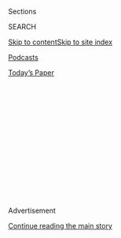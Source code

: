 <div id="app">

<div>

<div>

<div>

<div class="NYTAppHideMasthead css-1q2w90k e1suatyy0">

<div class="section css-ui9rw0 e1suatyy2">

<div class="css-eph4ug er09x8g0">

<div class="css-6n7j50">

</div>

<span class="css-1dv1kvn">Sections</span>

<div class="css-10488qs">

<span class="css-1dv1kvn">SEARCH</span>

</div>

[Skip to content](#site-content)[Skip to site
index](#site-index)

</div>

<div id="masthead-section-label" class="css-1wr3we4 eaxe0e00">

[Podcasts](https://www.nytimes3xbfgragh.onion/spotlight/podcasts)

</div>

<div class="css-10698na e1huz5gh0">

</div>

</div>

<div id="masthead-bar-one" class="section hasLinks css-15hmgas e1csuq9d3">

<div class="css-uqyvli e1csuq9d0">

</div>

<div class="css-1uqjmks e1csuq9d1">

</div>

<div class="css-9e9ivx">

[](https://myaccount.nytimes3xbfgragh.onion/auth/login?response_type=cookie&client_id=vi)

</div>

<div class="css-1bvtpon e1csuq9d2">

[Today’s
Paper](https://www.nytimes3xbfgragh.onion/section/todayspaper)

</div>

</div>

</div>

</div>

<div data-aria-hidden="false">

<div id="site-content" data-role="main">

<div>

<div class="css-1aor85t" style="opacity:0.000000001;z-index:-1;visibility:hidden">

<div class="css-1hqnpie">

<div class="css-epjblv">

<span class="css-17xtcya">[Podcasts](/spotlight/podcasts)</span><span class="css-x15j1o">|</span><span class="css-fwqvlz">‘You
Don’t Take Dictation. You Find the
Truth.’</span>

</div>

<div class="css-k008qs">

<div class="css-1iwv8en">

<span class="css-18z7m18"></span>

<div>

</div>

</div>

<span class="css-1n6z4y">https://nyti.ms/2zhECl3</span>

<div class="css-1705lsu">

<div class="css-4xjgmj">

<div class="css-4skfbu" data-role="toolbar" data-aria-label="Social Media Share buttons, Save button, and Comments Panel with current comment count" data-testid="share-tools">

  - 
  - 
  - 
  - 
    
    <div class="css-6n7j50">
    
    </div>

  - 
  - 

</div>

</div>

</div>

</div>

</div>

</div>

<div id="NYT_TOP_BANNER_REGION" class="css-13pd83m">

</div>

<div id="top-wrapper" class="css-1sy8kpn">

<div id="top-slug" class="css-l9onyx">

Advertisement

</div>

[Continue reading the main
story](#after-top)

<div class="ad top-wrapper" style="text-align:center;height:100%;display:block;min-height:250px">

<div id="top" class="place-ad" data-position="top" data-size-key="top">

</div>

</div>

<div id="after-top">

</div>

</div>

<div>

<div class="css-1g7y0i5 e1drnplw0">

<div class="css-1ceswkc e1drnplw1">

</div>

<div class="css-f2fzwx e1drnplw2">

<div data-aria-labelledby="modal-title" data-role="region">

<div id="modal-title" class="css-mln36k">

transcript

</div>

<div class="css-pbq7ev">

</div>

<span>Back to Sugar
Calling</span>

<div class="css-f6lhej">

<div class="css-1ialerq">

<div class="css-1701swk">

bars

</div>

<div>

<div class="css-1t7yl1y">

0:00/39:19

</div>

<div class="css-og85jy">

\-39:19

</div>

</div>

</div>

</div>

<div class="css-15fbio0">

<div class="css-1p4nyns">

transcript

## ‘You Don’t Take Dictation. You Find the Truth.’

### Hosted by Cheryl Strayed, produced by Kelly Prime and edited by Sara Sarasohn. Editorial oversight by Wendy Dorr.

#### Cheryl Strayed talks with the writer Amy Tan about family and the long arc of resilience.

Wednesday, April 22nd, 2020

</div>

  - cheryl strayed  
    Today, I’m going to call Amy Tan. I fell in love with her a long
    time ago, when her first book “The Joy Luck Club” came out. I read
    it right away, in 1989, and I was utterly astonished and astounded
    by the lives she wrote about in those pages. And especially the
    dynamics between the mother and the daughter in that book really
    moved me deeply. Amy Tan is also the author of “The Valley of
    Amazement,” “The Kitchen God’s Wife,” and other books. Most
    recently, she wrote a memoir called “Where the Past Begins.” It’s
    about her life as a writer and also about her family history and how
    it has been brought to bear on her life. I’m going to give her a
    call.

  - \[music\]

  - \[line ringing\]

  - amy tan  
    Hello?

  - cheryl strayed  
    Amy?

  - amy tan  
    Yes?

  - cheryl strayed  
    Hi, this is Cheryl.

  - amy tan  
    Hi. Hi, Cheryl.

  - cheryl strayed  
    Oh, it’s so nice to hear your voice.

  - amy tan  
    Good to hear you too.

  - cheryl strayed  
    So where are you right now? Where am I calling you?

  - amy tan  
    You are calling me in my home in Sausalito.

  - cheryl strayed  
    So you’re socially isolating with your husband, is that right, your
    husband Lou?

  - amy tan  
    My husband, yes. My husband and two dogs, we are in this house. I
    feel very, very lucky actually to be here in this particular house,
    which I actually built, with the idea that one day we’d be old and
    not be able to go out, and what would I need to feel like it was OK
    to be sequestered in a way from the world.

  - cheryl strayed  
    And what did that turn out to be? What is your house like? And what
    can you see from your windows?

  - amy tan  
    It’s like a treehouse, and it’s surrounded by oak trees, and windows
    all on three sides of this great room that I’m sitting in.
    Everything is ADA compliant, so if I would be in a wheelchair, I
    could go anywhere. The bathrooms are all sliding doors. The entries
    outside. So it’s all set up for getting old, and I hope I get old.
    But what I see, I see oak trees. But the main thing I see is Angel
    Island. Which is, I see the bay. I see San Francisco Bay, Raccoon
    Strait, Sausalito Harbor, but in the middle of all that is Angel
    Island. Do you know what Angel Island is? Do you know its history?

  - cheryl strayed  
    I want to say that there — was it a place where immigrants came. Is
    that right?

  - amy tan  
    Yes, in particular Chinese people. It was a quarantine station. I
    just think it’s so ironic in a terrible way that this is the symbol
    that I’m looking at daily is the quarantine where people did not
    know when they would get out of this place and what the future would
    be and if they would be sent back. So great uncertainty and
    unhappiness there.

  - cheryl strayed  
    And when was that in existence? What years?

  - amy tan  
    That was, I think it was like 1910 until 1940 or so. The dates are
    approximate. But I used to live in the house that’s next to the
    current one that we have, and that was built in 1908. And I would
    look at the house and think, the woman who lived in this house in
    1908 would look at that island, and that’s where all these Chinese
    people were imprisoned really, and that I was the person now looking
    at this island, and I was the Chinese woman looking at it. So I had
    a great deal of connection between me and what I was seeing, a great
    deal of gratitude that I was on the other side of that.

  - cheryl strayed  
    Your parents both immigrated from China in the ‘40s, is that
    correct?

  - amy tan  
    Yes, ‘47 for my father and ‘49 for my mother.

  - cheryl strayed  
    And where did they come when — how did they arrive to the United
    States?

  - amy tan  
    My father came by boat, and my mother flew on Philippine Airlines.
    She had to take a boat from Shanghai to Hong Kong, and then
    eventually she flew. She couldn’t wait for the boat. She wanted to
    be reunited with my father. And they were in San Francisco, and by
    then there was no quarantine station. But they came on student
    visas, which then lapsed, and then they became illegal. So they
    faced deportation for about 10 years.

  - cheryl strayed  
    And then finally were able to become U.S. citizens?

  - amy tan  
    Yes. Yes.

  - cheryl strayed  
    And how were they able to become citizens?

  - amy tan  
    Eventually, they got, I think, a kind of residency. And I just
    remember that when I was about — it was around 1962 or so, and I
    remember being at home and my parents were crying, and they had just
    come back from being sworn in as American citizens. And I couldn’t
    appreciate that. It was like, oh, big deal, they went and took a
    test, and now they’re citizens. So what, you know? I had no idea
    that for all those years, they had been facing this terrible
    uncertainty. Because we were kids, we were born here, we’re
    Americans. We didn’t know any different. We didn’t know anything
    about China.

  - cheryl strayed  
    Right. Obviously, your work has been so deeply about your past and
    your family’s history. And I guess I’m curious. I know you became a
    writer, with “The Joy Luck Club” being published when you were in
    your 30s, you were kind of surprised essentially to become a
    novelist?

  - amy tan  
    Yeah. Yeah. Well, I was a short story writer. Somebody else called
    it a novel. It was a series of short stories really.

  - cheryl strayed  
    You’re right. I always forget that. It’s that the stories in “The
    Joy Luck Club” sit together so beautifully, it reads to me like a
    novel. What I was so moved by is really at the heart of that book is
    that mother-daughter bond. And I’m curious, how did you come to
    write about that mother and daughter, and what did your real mother
    make of it when she read the book when the book came out?

  - amy tan  
    I was writing this at a time when I was not really that close to my
    mother. It was more of a detente or more of an avoidance of
    situations that might inflame both of us. And when I started to
    write, these stories just naturally came out when I began writing
    about a girl, then suddenly her mother injected herself into the
    story. And I began to see how much of who I was had been formed by
    my — whatever I had absorbed from my mother, but also how I had
    reacted, rebelled against her. So I started writing this, and
    ironically, the voices that were the easiest to me were the mothers.
    And I realized how much I really had paid attention, and I was
    trying to figure out what these mothers — my mother’s intention had
    been, especially in telling these stories about the past that I
    always thought were so boring. Or you know I’d say, you’ve told me
    that already, which was the wrong thing to say to her. If I said
    that to her, she’d just go into a fury and then threaten to kill
    herself. So I had to be very careful and just kind of tune out and
    just, yeah, yeah, mm-hm.

  - cheryl strayed  
    If you said, mom, you already told me that story, she would threaten
    to kill herself?

  - amy tan  
    Often, if there was anything that made her feel that she was
    unappreciated or that I’d rather she not be there at that particular
    moment, yes, it would lead to a suicide threat and occasionally
    suicide attempts. And so that was something I grew up with, which
    shaped me a great deal. Not that I’m suicidal, but in looking at
    what it was that made my mother feel suicidal, that she had a kind
    of helplessness, a loneliness, an inability to control what was
    happening in her life. She got that from her mother, who did kill
    herself, and her mother killed herself because she was forced to
    become a concubine after she was widowed. And she was widowed when
    her husband, my grandfather, died during the pandemic in 1919.

  - cheryl strayed  
    Right, the Spanish influenza pandemic.

  - amy tan  
    Yeah. Yeah.

  - cheryl strayed  
    And this was in Shanghai? They were in Shanghai when —

  - amy tan  
    Yes. Yes, in Shanghai. For the reason that I’m writing, which is to
    understand this transference, this inheritance of emotion over
    generations. Your reactions, the way you think about the world, your
    philosophy, your cosmology of how you view things, how the universe
    operates and how you operate within that world, that came from, I
    think in many ways, from the pandemic, which changed the direction
    of our family’s life. And so that suicide came out of that, and my
    mother, being the suicidal child who watched her mother die at age
    9, was the mother I ended up with, who guided me to who I am today
    and how I react to things.

  - cheryl strayed  
    I love thinking about the ways that our mothers, the ways they
    shaped us not just as humans, but as writers, and I’m really struck
    by what you said about your mom, about her helplessness. And I do
    think that when you’re angry and you threaten somebody with your
    suicide, that is a way of really expressing a profound helplessness.
    And yet, I think of your mom and everything you’ve said about her or
    written about her, she was such a resilient person. She was such a
    survivor, right?

  - amy tan  
    Yeah. Yeah, it was a great contradiction that she could go through
    anything, and yet there would be the smallest thing that would make
    her feel annihilated. But you’re right, she had such fortitude, such
    resilience, but it came across in ways that really made me want to
    not be like her. I mean, one of her things is she constantly
    worried, and she would try to find the reasons why something
    happened. And if she could find the reason, then she couldn’t do it.
    But at the same time, she could handle the reality of what was going
    on and just be strong and push through and tell people she wasn’t
    taking this. And she had very strong opinions, very strong ethics.
    She would become livid if anybody was condescending to her, and she
    couldn’t always fight back and say, don’t you dare treat me that
    way, because she was a Chinese woman who didn’t speak English very
    well. And people would treat her in this way, patronizing,
    condescending way, but that would make her livid. And that’s
    something she passed on to me. I get a just immediate reaction where
    I explode if somebody is treating me in a patronizing way.

  - cheryl strayed  
    Right. It’s so amazing to me the ways that we carry our mothers
    within us, positive and negative. My mom died when she was 45.

  - amy tan  
    So young.

  - cheryl strayed  
    Yes. You know, Amy, I feel connected to you. I’ve never met you, but
    part of you is embedded in part of me because — I’m going to cry —
    because “The Joy Luck Club” was one of the last books that my mom
    and I read together.

  - amy tan  
    Oh —

  - cheryl strayed  
    And —

  - amy tan  
    — God.

  - cheryl strayed  
    — we both loved it so much. And it was — I had a really different
    kind of relationship with my mom than the one you had with yours,
    but there was a language, there was something that you gave us that
    allowed us to talk even more fully about our relationship. And it
    was you, your book, “The Joy Luck Club” opened up that dialogue in
    the last year of my mom’s life. I remember —

  - amy tan  
    Wow.

  - cheryl strayed  
    — so your book came out two years before my mom died, and then the
    movie of it came out two years after she died. And I remember
    sitting in the theater watching it alone, and I remember just crying
    and thinking, I wish — my mother should be here with me.

  - amy tan  
    Oh. Oh, well, that makes me cry to hear that.

  - cheryl strayed  
    I’m sorry, I’m not supposed to —

  - amy tan  
    Thank you for telling me. No, no, it’s a good thing. It’s good when
    you’re moved to tears.

  - cheryl strayed  
    I’m not supposed to cry, but.

  - amy tan  
    No.

  - cheryl strayed  
    I know you have also experienced deep grief. Your brother Peter and
    your father John both died in 1968, when you were 15, and they died
    of the same thing.

  - amy tan  
    Yes.
    
    It was — it actually started in ‘67 and ended — it was exactly one
    year, February to February. My brother first became ill. My older
    brother, who I adored.

  - cheryl strayed  
    And how old was he at the time?

  - amy tan  
    He died just about a week before he turned 17, and he had a brain
    tumor, a kind of brain tumor that would today be curable. And two
    weeks before he died, my father was diagnosed with glioblastoma, and
    then he died six months later. So it was one solid year. There was
    no break whatsoever, February to February, of this specter of doom,
    but also a need to pretend that everything was OK and a miracle
    would happen. And the pretense is what I hated, the, what I consider
    to be the false hope at the time, and that is something I write a
    lot about. I want to understand this notion, and is there anything
    in the way of hopelessness or futile hope? And I’ve come away
    thinking, no, hope is a very, very important part of this that we
    have to really safeguard. We have to keep that because that is part
    of what gives us fortitude. And it could be the most impossible
    situation, but for you to see a future, you have to cling to that.
    And I feel that very strongly.

  - cheryl strayed  
    And yet, when you were a kid and your family was facing this
    horrific couple of years, you resented that sense that there should
    be hope?

  - amy tan  
    Oh, yeah. It made me angry because I felt that it was a betrayal,
    especially after my brother died, that the miracle didn’t happen and
    they were still going through this. My father was a Baptist
    minister. He was an engineer, but he was also a Baptist minister. So
    this religious component was part of it. If we were good enough, if
    we prayed hard enough, the miracle would happen. And it didn’t
    happen, so it was either that I didn’t get the reward or I was not
    good enough. And it made me cynical, which is a terrible thing to
    have happen when you’re a young person. I don’t know when cynicism
    comes into a child’s life, when they first recognize it in
    themselves, but I certainly felt it when I was 14 and 15.

  - cheryl strayed  
    Mm-hm. And when your family, really almost half of your family died.

  - amy tan  
    Yeah, and what I thought was the best half of the family because I
    loved my brother and my father. I was a daddy’s girl, and he was
    supposed to protect me from my mother, and he left. And then I was
    angry at my father because he abandoned me by dying.

  - cheryl strayed  
    Right. I’m curious, that experience that you had — we’re seeing the
    numbers every day climb of the people around the globe who have died
    of Covid-19. And I’m curious if knowing that so many people are
    grieving the loss of loved ones, if that’s made you at all remember
    or think about what you experienced as a young woman when suddenly
    you lost people in your life?

  - amy tan  
    Yeah. I think more than anything, it’s not simply the grief, it’s
    not knowing. Not knowing when this is going to end. During the time
    my father and brother were dying, my mother made us feel it was a
    curse and we would all die. So we were waiting for something worse,
    even worse to happen, and the worst that happened was my mother went
    crazy, to use a very non-psychiatric term. So I think it’s that
    uncertainty and the feeling of something impending that is worse
    than what is presently happening. And each day, we are overwhelmed
    by news, the numbers. It’s a crescendo of these numbers, and it just
    doesn’t stop. And it starts with this incredulity. People wake up in
    the morning and say, it was just a bad dream. And then you’re
    incredulous to find, no, it’s real. And each day, that momentary
    sense of disbelief, I think, overtakes a lot of us, and then we
    settle into it and say, oh my God, when is this going to stop? And
    all these people are giving us information, and who’s telling the
    truth or who knows the truth? Nobody could possibly know. This has
    never happened before with this particular disease. So I think that
    uncertainty combined with losses, and not for me — it’s not so much
    that I fear dying for myself, I fear it for my husband. We’ve been
    together for 50 years, and I don’t know what I would do if something
    happened to him.
    
    My fear for friends who have certain conditions that would make them
    very vulnerable, besides age. I have lost one friend who,
    ironically, tragically, was the person who wrote the textbook on
    pulmonary disease, and he died from Covid-19.

  - cheryl strayed  
    Oh, I’m so sorry.

  - amy tan  
    Yeah.

  - cheryl strayed  
    What was his name?

  - amy tan  
    John Murray. His wife is Diane Johnson, the novelist. I don’t know
    if you’ve heard of her.

  - cheryl strayed  
    Yeah.

  - amy tan  
    So we’ve been friends for about 30-some years, and so it was very,
    very sad.

  - cheryl strayed  
    So we’re afraid of our friends dying. You also mentioned you’re
    afraid of your husband Lou dying. I’m wondering what you’re doing to
    manage that feeling that you describe so well, which I do think is
    very much like grief, that you wake up, you forget for a moment
    what’s true, and then you remember the truth. And I remember this
    over and over in the first year or so after my mom died, that I
    would wake up — there was something kind of safe about the dream
    life, and I’d wake up and think, oh, she’s dead. And you’re right,
    this is exactly what I’ve thought during the pandemic. And it’s
    because the world — I always say, when you lose somebody who is
    essential to you, the world as you know it ends, and you have to
    figure out how to live in the new world without that person. And
    here we are in the pandemic, that the world as we knew it has ended.
    And so how are you navigating in the new world?

  - amy tan  
    I have anxiety like everybody else, and it comes as a sense of
    breathlessness. I don’t really know it in my head until I feel it in
    my body, and I say, why do I feel I can’t breathe? And I know I
    don’t have Covid-19, but I just think, what’s going on? And then I
    recognize the anxiety, and I know that what it would be is suddenly
    this affecting us and Lou getting sick and what would I do and
    losing him. So what I do that is different from my mother is not
    worry about — not focus on, how did this happen, where does this
    come from? Is to be super prepared. I am known among my friends as
    Debbie Downer. I’m the person who gets prepared for every single
    disaster. I have a shed full of stuff for earthquakes. I have things
    for —

  - cheryl strayed  
    Really?

  - amy tan  
    I have shelves with grab bags to go, with everything you need for a
    wildfire. So when this pandemic first started, I went and gathered a
    lot of the stuff I already had, which included masks. I have
    goggles. I have sterilizing things, UV water purifiers, all of that
    kind of stuff, gloves. I already had that stuff, and then I added to
    that. And then I know that something could happen, but I would have
    control, some degree of control.

  - cheryl strayed  
    Some degree of control.

  - amy tan  
    Yeah, some degree of control. I can’t control everything, but I
    won’t fall to pieces. I have a little box that has everything, and
    I know I go there, I have procedure, so I can be methodical.

  - cheryl strayed  
    It is such a fine line, isn’t it, between your friends kind of
    making fun of you because you have all this stuff, and yet it’s
    actually kind of reasonable. I too — I live in Portland, Oregon,
    where we’re all just waiting for this major earthquake that they
    keep saying is overdue. And for years now, I kept thinking, I have
    to buy those earthquake preparedness packs. And the first week that
    it got real in my household, I bought these 20-year bags for seven
    people. My family’s only four, but I figure we’ll help out a few
    neighbors too if we can. And I think when my kids saw this, they’re
    like, mom, you’re kind of weird. But the thing is, I wasn’t trying
    to alarm anyone. I’m trying to be prepared. But —

  - amy tan  
    How can — I don’t know why people would deny that. It’s this
    superstitious mentality of, if you do it, it’s going to happen.

  - cheryl strayed  
    Well, and that’s, I want to go back to — this is something that I
    really am curious about, because when your brother and father died
    in the late ‘60s, we just had such a different culture of the ways
    that we talk about death, a very different culture of grief. I mean,
    that it was this topic that was to be avoided. And I’m curious, here
    you are, my heart breaks for you, Amy, this teenage girl. You’ve
    lost your big brother, your father. I’m sure you were also maybe
    afraid that you too might get sick and die, all of those things. And
    I’m curious, so many people out there right now are having to face
    these big losses and having to grieve, and I know a lot of people
    around them are wondering, what do I say? How do I address this
    sorrow, this monumental sorrow? And I’m curious, what do you wish
    people did or said to you during your time of greatest need and loss
    and sorrow?

  - amy tan  
    Well, you have to keep in mind I was very young. I mean, I was a
    teenager, and I wanted to have a normal life. I wanted to be asked
    out on a date. I’d never been asked out on a date. I wanted to have
    that life and to escape. And I think about that with a lot of the
    kids today, and that I want to say, I understand if you want to
    escape, that you want to leave the house, or you just want to take
    your mind out of this. You don’t want to be with family. You don’t
    want to be supportive. You want somebody to say to you, that’s fine
    the way that you feel, that’s natural. That’s what I would have
    wanted. I’m sure there are a lot of people out there who do that for
    their kids. But I think parents, adults are so overwhelmed by what’s
    happening, they may be demanding more things from their kids, that
    they behave better, that they — and you know what happens is you
    behave worse. Instead of making things easier for your family, you
    make it harder because you resent it. You’re scared, and you can’t
    express that because you’re a teenager, and nothing scares you, so
    to speak. And I wanted to just have somebody say, I know why you’re
    angry. I needed some understanding. There was a complication on top
    of that is that a few days or a week or two before my father died, I
    was caught reading a dirty book, “Catcher in the Rye,” and —

  - cheryl strayed  
    Oh, my goodness.

  - amy tan  
    — a banned book. So the youth minister came to counsel me, and he
    sexually molested me. He threw me down on my bed and sexually
    molested me.

  - cheryl strayed  
    Oh, Amy.

  - amy tan  
    So that day, it was — before the miracle busted up, exploded in our
    faces, that was already gone. The whole idea that religion and
    people and praying together and community, that was gone too. I came
    out of that room a different person.

  - cheryl strayed  
    Oh, Amy.

  - amy tan  
    And ultimately — no, no — ultimately, I’m glad because what it
    taught me is that I have to ask my own questions. I have to say,
    what is it that I really feel? What’s hypocritical? What’s truly not
    kindness and being a good person?
    
    And so I ask those questions myself. It doesn’t get dictated to me
    in the way that it used to because the spokespeople for what is good
    and evil are not necessarily coming from the best sources. So I
    learned that. You don’t take dictation, you find the truth.

  - cheryl strayed  
    Well, and you have to be awake to it. I think we share that
    experience too. I’ve been sexually abused. And I think that, for me,
    the most meaningful act probably in my life has been that move that
    you just described. Where you take an awful thing that happened to
    you, the death of an essential person in your life who you love or a
    sexual violation, you take that really, really ugly thing and make
    it, in some ways, beautiful. You make it not disempower you, but be
    the place, the source of your power. Adrienne Rich talks about our
    wounds being the source of our greatest power. I really believe
    that.

  - amy tan  
    I want to just interject something here. I was talking to a friend,
    a psychiatrist, about people who go through terrible things and they
    have that with them the rest of their lives, and it makes them a
    little dysfunctional or greatly dysfunctional. And I wouldn’t want
    people to feel guilty that they weren’t able to find their strength
    when a terrible thing happened to them or a series of terrible
    things. So I just say that because there are a lot of people going
    through terrible stuff right now, and maybe they’re not going to be
    able to come out and say, I’m resilient. Maybe they’re just going to
    fall apart. And I just want to say, that’s good, lift your hand and
    ask for help.

  - cheryl strayed  
    And I think, too, one of the things about resilience that I’ve
    observed in my own life and so many people who I admire is that
    resilience doesn’t necessarily happen the next day, right? Sometimes
    you have to wander around in the darkness for a decade, for two
    decades. I mean, anyone who’s ever recovered from a long addiction
    or changed their lives in these radically essential ways knows this
    to be true. So it’s also never too late to —

  - amy tan  
    Exactly, yeah.

  - cheryl strayed  
    — find that strength.

  - amy tan  
    Mm-hm. It’s there, it’s rooted, and it can come out, and you know,
    it can surprise you. I wonder about so many people and how they’re
    going to deal with this, and that becomes part of the thing that
    makes me anxious, that what’s going to happen to this world? Because
    I’m going to come out OK. My life now is not a lot different from
    what it has been as a writer. But what about these people in these
    tiny places who are going to lose those tiny places? What’s going to
    happen to them? So I think part of it is to feel you can’t do
    anything, but I think it’s important to feel compassion, to
    empathize as much as you can, which is what I think we do as fiction
    writers. It’s our practice to do that. Imagination I think, is the
    closest thing we have to compassion.

  - cheryl strayed  
    Oh, yeah. You wrote something really beautiful that I wrote down in
    my notebook in your memoir, “Where the Past Begins.” You said that
    Jane Eyre taught you that loneliness had more to do with being
    misunderstood than being alone. And I think it’s a wonderful example
    of what you’re saying, that as memoirists, fiction writers, as
    writers, it’s not about delivering the message to everyone that
    would be the one wise thing, but making people feel seen and
    recognized. I’m curious, I asked you to read something to me, and
    can I ask you to share the poem?

  - amy tan  
    Now, the poem that I’ve chosen has to do with the fact that as
    writers, I think that, for many of us, what draws us to writing is
    to come up with a way to express the exact feeling at the exact
    moment, and that when somebody reads that, they say, that’s how it
    is for me. And that’s what this poem is about. This poem was written
    by my editor, who’s also my publisher and is also a renowned poet,
    Dan Halpern. He wrote this five years ago. He didn’t remember
    writing it, but he knew that he must’ve written it because it was
    published in Poetry about five years ago.

  - cheryl strayed  
    He doesn’t remember writing it?

  - amy tan  
    He doesn’t remember, and it is so prescient.

  - cheryl strayed  
    Oh, that’s funny. So, yeah, it’s prescient. It’s called
    “Pandemania,” right?

  - amy tan  
    “Pandemania.”

  - cheryl strayed  
    By Daniel Halpern.

  - amy tan  
    Daniel Halpern. Here it is.
    
    “There are fewer introductions in plague years, hands held back,
    jocularity no longer bellicose, even among men. Breathing’s
    generally wary, labored, as they say, when the end is at hand. But
    this is the everyday intake of the imperceptible life force willed
    now, slow. Well, just cautious in inhabited air. As for ongoing
    dialogue, no longer an exuberant plosive to make a point, but a new
    squirreling of airspace, a new sense of boundary.
    
    “Genghis Khan said the hand is the first thing one man gives to
    another. Not in this war. A gesture of limited distance now
    suffices, a nod, a minor smile or a hand slightly raised, not in
    search of its counterpart, just a warning within the acknowledgment
    to stand back. Each beautiful stranger a barbarian breathing on the
    other side of the gate.”

  - cheryl strayed  
    Amy, what a perfect poem for this moment.

  - amy tan  
    I know.

  - cheryl strayed  
    This is honestly my life. I walk around Northeast Portland and I
    greet people with a seeming sense of pleasantry from a distance, but
    I think, barbarian, stay on the other side of that gate.

  - amy tan  
    You’re infected. Are you infected? Or, why aren’t you wearing a
    mask? Or why are you too close to me?

  - cheryl strayed  
    Do you walk around your neighborhood? Are you having this same
    experience?

  - amy tan  
    I’ve done it twice. But we see people running by, no masks, too
    close, coming by too close to us, and I think it’s impolite. I think
    it’s hostile. So there’s a new separateness that has come up among
    strangers.

  - cheryl strayed  
    Right. And that actually scares me, that dynamic, because I sense in
    myself sometimes that building sense of not just fear, but almost
    this — Daniel in this poem, he even says, he mentions this term war.
    It’s you against me, and you stay in your breath space and I’ll stay
    in mine. And I can’t help but fear what’s already gone on so much
    over the last many years and probably through all of history, but
    especially in the last few years this anti-immigrant sentiment —

  - amy tan  
    Oh my God, yeah.

  - cheryl strayed  
    — the attacks against many Asian-Americans in the U.S.

  - amy tan  
    Yeah, especially now. Yeah.

  - cheryl strayed  
    And, right, even our president calling it the Chinese virus. And I’m
    afraid about that dynamic of this.

  - amy tan  
    And I just want to say this thing about Chinese virus. Some people
    say, well, we called it Ebola. Ebola River is where Ebola was.
    Ebolese, they’re not people. You’re not saying the “Ebolese.”
    Chinese is a race. Chinese is not a location. Chinese live
    throughout the world, including the United States, people who were
    born in this country. And he has made it a race card, and that’s
    what angers me so much in how they have renamed this virus. They
    have made it race, not location. So the thing about with people who
    go running by without a mask, it’s not ignorance because I have read
    online the hostile remarks. It’s like, you don’t tell us what to do,
    we don’t have to wear that.

  - cheryl strayed  
    Yeah. Yeah, I’ve seen it. I just try to assume — my nature is just
    to assume goodwill. I don’t, I never believe that the barbarians are
    at the gate, and maybe that’s just because I’m an idiot. But I
    always want to assume the good in people, so —

  - amy tan  
    Well, the barbarians are within. I mean —

  - cheryl strayed  
    We are the barbarians at the gate.

  - amy tan  
    — we are barbarians, all of us are barbarians.

  - cheryl strayed  
    Yeah, one runner without a mask to screw it all up. Yeah, no, I’m
    with you, sister.

  - amy tan  
    Just temporarily.

  - cheryl strayed  
    I’m with you.

  - amy tan  
    Yeah.

  - cheryl strayed  
    So, Amy, what an absolute pleasure it has been to talk to you.

  - amy tan  
    Oh, really nice talking to you too. It’s such a pleasure to talk
    about these things that we’re feeling, that we’re sharing, just to
    have the companionship of feeling. We’re not together, but we are.
    They’re thoughts or feelings that have been in me, but when somebody
    gives you a vehicle for letting it come out, it’s always a wonderful
    outlet, a purge.

  - cheryl strayed  
    Yeah. Thank you, my dear.

  - amy tan  
    OK.

  - cheryl strayed  
    Lovely talking to you.

  - amy tan  
    All right.

  - cheryl strayed  
    Bye, bye.

  - amy tan  
    Bye, bye.

  - \[music\]

  - cheryl strayed  
    I’m Cheryl Strayed. This is “Sugar Calling.” Next week, Judy
Blume.

</div>

</div>

</div>

</div>

<div style="position:absolute;width:0;height:0;visibility:hidden;display:none">

</div>

<div style="width:100%">

<div class="css-18qqsen e1eullfg0" style="background-image:url(https://static01.graylady3jvrrxbe.onion/images/2020/04/29/podcasts/sugar-calling-album-art/sugar-calling-album-art-videoFifteenBySeven2610-v2.png)">

<div class="css-1hmsypo e1eullfg2">

<div class="css-131hid3 e1eullfg3">

<div class="css-1uhi299 e1eullfg1">

</div>

<div class="css-1tloyb6">

<div class="css-1kltdsh ehra6vc0">

[<span class="css-1f76qa2">![Sugar Calling
logo](https://static01.graylady3jvrrxbe.onion/images/2020/04/29/podcasts/sugar-calling-album-art/sugar-calling-album-art-square320.jpg)<span>Sugar
Calling</span></span>](https://www.nytimes3xbfgragh.onion/column/sugar-calling)<span class="css-1lhttlg ehra6vc1"><span class="css-sj5ozi ehra6vc2">Subscribe:</span></span>

  - [Apple Podcasts](https://itunes.apple.com/us/podcast/id1505881384)
  - [Google
    Podcasts](https://podcasts.google.com/?feed=aHR0cHM6Ly9yc3MuYXJ0MTkuY29tL3N1Z2FyLWNhbGxpbmc&ved=0CAUQrrcFahcKEwjA8Kyn09voAhUAAAAAHQAAAAAQBQ)

</div>

</div>

<div class="css-1r0dpua e1eullfg4">

<div class="css-1gu519p edye5kn0">

<div>

# ‘You Don’t Take Dictation. You Find the Truth.’

## Cheryl Strayed talks with the writer Amy Tan about family and the long arc of resilience.

</div>

<span class="css-lsnb14 edye5kn4">Hosted by Cheryl Strayed, produced by
Kelly Prime and edited by Sara Sarasohn. Editorial oversight by Wendy
Dorr.</span>

<div class="css-1vd84sn">

<span class="css-16bt4xd">Transcript</span>

</div>

</div>

<div class="css-1g7y0i5 e1drnplw0">

<div class="css-1ceswkc e1drnplw1">

</div>

<div class="css-f2fzwx e1drnplw2">

<div data-aria-labelledby="modal-title" data-role="region">

<div id="modal-title" class="css-mln36k">

transcript

</div>

<div class="css-pbq7ev">

</div>

<span>Back to Sugar
Calling</span>

<div class="css-f6lhej">

<div class="css-1ialerq">

<div class="css-1701swk">

bars

</div>

<div>

<div class="css-1t7yl1y">

0:00/39:19

</div>

<div class="css-og85jy">

\-0:00

</div>

</div>

</div>

</div>

<div class="css-15fbio0">

<div class="css-1p4nyns">

transcript

## ‘You Don’t Take Dictation. You Find the Truth.’

### Hosted by Cheryl Strayed, produced by Kelly Prime and edited by Sara Sarasohn. Editorial oversight by Wendy Dorr.

#### Cheryl Strayed talks with the writer Amy Tan about family and the long arc of resilience.

Wednesday, April 22nd, 2020

</div>

  - cheryl strayed  
    Today, I’m going to call Amy Tan. I fell in love with her a long
    time ago, when her first book “The Joy Luck Club” came out. I read
    it right away, in 1989, and I was utterly astonished and astounded
    by the lives she wrote about in those pages. And especially the
    dynamics between the mother and the daughter in that book really
    moved me deeply. Amy Tan is also the author of “The Valley of
    Amazement,” “The Kitchen God’s Wife,” and other books. Most
    recently, she wrote a memoir called “Where the Past Begins.” It’s
    about her life as a writer and also about her family history and how
    it has been brought to bear on her life. I’m going to give her a
    call.

  - \[music\]

  - \[line ringing\]

  - amy tan  
    Hello?

  - cheryl strayed  
    Amy?

  - amy tan  
    Yes?

  - cheryl strayed  
    Hi, this is Cheryl.

  - amy tan  
    Hi. Hi, Cheryl.

  - cheryl strayed  
    Oh, it’s so nice to hear your voice.

  - amy tan  
    Good to hear you too.

  - cheryl strayed  
    So where are you right now? Where am I calling you?

  - amy tan  
    You are calling me in my home in Sausalito.

  - cheryl strayed  
    So you’re socially isolating with your husband, is that right, your
    husband Lou?

  - amy tan  
    My husband, yes. My husband and two dogs, we are in this house. I
    feel very, very lucky actually to be here in this particular house,
    which I actually built, with the idea that one day we’d be old and
    not be able to go out, and what would I need to feel like it was OK
    to be sequestered in a way from the world.

  - cheryl strayed  
    And what did that turn out to be? What is your house like? And what
    can you see from your windows?

  - amy tan  
    It’s like a treehouse, and it’s surrounded by oak trees, and windows
    all on three sides of this great room that I’m sitting in.
    Everything is ADA compliant, so if I would be in a wheelchair, I
    could go anywhere. The bathrooms are all sliding doors. The entries
    outside. So it’s all set up for getting old, and I hope I get old.
    But what I see, I see oak trees. But the main thing I see is Angel
    Island. Which is, I see the bay. I see San Francisco Bay, Raccoon
    Strait, Sausalito Harbor, but in the middle of all that is Angel
    Island. Do you know what Angel Island is? Do you know its history?

  - cheryl strayed  
    I want to say that there — was it a place where immigrants came. Is
    that right?

  - amy tan  
    Yes, in particular Chinese people. It was a quarantine station. I
    just think it’s so ironic in a terrible way that this is the symbol
    that I’m looking at daily is the quarantine where people did not
    know when they would get out of this place and what the future would
    be and if they would be sent back. So great uncertainty and
    unhappiness there.

  - cheryl strayed  
    And when was that in existence? What years?

  - amy tan  
    That was, I think it was like 1910 until 1940 or so. The dates are
    approximate. But I used to live in the house that’s next to the
    current one that we have, and that was built in 1908. And I would
    look at the house and think, the woman who lived in this house in
    1908 would look at that island, and that’s where all these Chinese
    people were imprisoned really, and that I was the person now looking
    at this island, and I was the Chinese woman looking at it. So I had
    a great deal of connection between me and what I was seeing, a great
    deal of gratitude that I was on the other side of that.

  - cheryl strayed  
    Your parents both immigrated from China in the ‘40s, is that
    correct?

  - amy tan  
    Yes, ‘47 for my father and ‘49 for my mother.

  - cheryl strayed  
    And where did they come when — how did they arrive to the United
    States?

  - amy tan  
    My father came by boat, and my mother flew on Philippine Airlines.
    She had to take a boat from Shanghai to Hong Kong, and then
    eventually she flew. She couldn’t wait for the boat. She wanted to
    be reunited with my father. And they were in San Francisco, and by
    then there was no quarantine station. But they came on student
    visas, which then lapsed, and then they became illegal. So they
    faced deportation for about 10 years.

  - cheryl strayed  
    And then finally were able to become U.S. citizens?

  - amy tan  
    Yes. Yes.

  - cheryl strayed  
    And how were they able to become citizens?

  - amy tan  
    Eventually, they got, I think, a kind of residency. And I just
    remember that when I was about — it was around 1962 or so, and I
    remember being at home and my parents were crying, and they had just
    come back from being sworn in as American citizens. And I couldn’t
    appreciate that. It was like, oh, big deal, they went and took a
    test, and now they’re citizens. So what, you know? I had no idea
    that for all those years, they had been facing this terrible
    uncertainty. Because we were kids, we were born here, we’re
    Americans. We didn’t know any different. We didn’t know anything
    about China.

  - cheryl strayed  
    Right. Obviously, your work has been so deeply about your past and
    your family’s history. And I guess I’m curious. I know you became a
    writer, with “The Joy Luck Club” being published when you were in
    your 30s, you were kind of surprised essentially to become a
    novelist?

  - amy tan  
    Yeah. Yeah. Well, I was a short story writer. Somebody else called
    it a novel. It was a series of short stories really.

  - cheryl strayed  
    You’re right. I always forget that. It’s that the stories in “The
    Joy Luck Club” sit together so beautifully, it reads to me like a
    novel. What I was so moved by is really at the heart of that book is
    that mother-daughter bond. And I’m curious, how did you come to
    write about that mother and daughter, and what did your real mother
    make of it when she read the book when the book came out?

  - amy tan  
    I was writing this at a time when I was not really that close to my
    mother. It was more of a detente or more of an avoidance of
    situations that might inflame both of us. And when I started to
    write, these stories just naturally came out when I began writing
    about a girl, then suddenly her mother injected herself into the
    story. And I began to see how much of who I was had been formed by
    my — whatever I had absorbed from my mother, but also how I had
    reacted, rebelled against her. So I started writing this, and
    ironically, the voices that were the easiest to me were the mothers.
    And I realized how much I really had paid attention, and I was
    trying to figure out what these mothers — my mother’s intention had
    been, especially in telling these stories about the past that I
    always thought were so boring. Or you know I’d say, you’ve told me
    that already, which was the wrong thing to say to her. If I said
    that to her, she’d just go into a fury and then threaten to kill
    herself. So I had to be very careful and just kind of tune out and
    just, yeah, yeah, mm-hm.

  - cheryl strayed  
    If you said, mom, you already told me that story, she would threaten
    to kill herself?

  - amy tan  
    Often, if there was anything that made her feel that she was
    unappreciated or that I’d rather she not be there at that particular
    moment, yes, it would lead to a suicide threat and occasionally
    suicide attempts. And so that was something I grew up with, which
    shaped me a great deal. Not that I’m suicidal, but in looking at
    what it was that made my mother feel suicidal, that she had a kind
    of helplessness, a loneliness, an inability to control what was
    happening in her life. She got that from her mother, who did kill
    herself, and her mother killed herself because she was forced to
    become a concubine after she was widowed. And she was widowed when
    her husband, my grandfather, died during the pandemic in 1919.

  - cheryl strayed  
    Right, the Spanish influenza pandemic.

  - amy tan  
    Yeah. Yeah.

  - cheryl strayed  
    And this was in Shanghai? They were in Shanghai when —

  - amy tan  
    Yes. Yes, in Shanghai. For the reason that I’m writing, which is to
    understand this transference, this inheritance of emotion over
    generations. Your reactions, the way you think about the world, your
    philosophy, your cosmology of how you view things, how the universe
    operates and how you operate within that world, that came from, I
    think in many ways, from the pandemic, which changed the direction
    of our family’s life. And so that suicide came out of that, and my
    mother, being the suicidal child who watched her mother die at age
    9, was the mother I ended up with, who guided me to who I am today
    and how I react to things.

  - cheryl strayed  
    I love thinking about the ways that our mothers, the ways they
    shaped us not just as humans, but as writers, and I’m really struck
    by what you said about your mom, about her helplessness. And I do
    think that when you’re angry and you threaten somebody with your
    suicide, that is a way of really expressing a profound helplessness.
    And yet, I think of your mom and everything you’ve said about her or
    written about her, she was such a resilient person. She was such a
    survivor, right?

  - amy tan  
    Yeah. Yeah, it was a great contradiction that she could go through
    anything, and yet there would be the smallest thing that would make
    her feel annihilated. But you’re right, she had such fortitude, such
    resilience, but it came across in ways that really made me want to
    not be like her. I mean, one of her things is she constantly
    worried, and she would try to find the reasons why something
    happened. And if she could find the reason, then she couldn’t do it.
    But at the same time, she could handle the reality of what was going
    on and just be strong and push through and tell people she wasn’t
    taking this. And she had very strong opinions, very strong ethics.
    She would become livid if anybody was condescending to her, and she
    couldn’t always fight back and say, don’t you dare treat me that
    way, because she was a Chinese woman who didn’t speak English very
    well. And people would treat her in this way, patronizing,
    condescending way, but that would make her livid. And that’s
    something she passed on to me. I get a just immediate reaction where
    I explode if somebody is treating me in a patronizing way.

  - cheryl strayed  
    Right. It’s so amazing to me the ways that we carry our mothers
    within us, positive and negative. My mom died when she was 45.

  - amy tan  
    So young.

  - cheryl strayed  
    Yes. You know, Amy, I feel connected to you. I’ve never met you, but
    part of you is embedded in part of me because — I’m going to cry —
    because “The Joy Luck Club” was one of the last books that my mom
    and I read together.

  - amy tan  
    Oh —

  - cheryl strayed  
    And —

  - amy tan  
    — God.

  - cheryl strayed  
    — we both loved it so much. And it was — I had a really different
    kind of relationship with my mom than the one you had with yours,
    but there was a language, there was something that you gave us that
    allowed us to talk even more fully about our relationship. And it
    was you, your book, “The Joy Luck Club” opened up that dialogue in
    the last year of my mom’s life. I remember —

  - amy tan  
    Wow.

  - cheryl strayed  
    — so your book came out two years before my mom died, and then the
    movie of it came out two years after she died. And I remember
    sitting in the theater watching it alone, and I remember just crying
    and thinking, I wish — my mother should be here with me.

  - amy tan  
    Oh. Oh, well, that makes me cry to hear that.

  - cheryl strayed  
    I’m sorry, I’m not supposed to —

  - amy tan  
    Thank you for telling me. No, no, it’s a good thing. It’s good when
    you’re moved to tears.

  - cheryl strayed  
    I’m not supposed to cry, but.

  - amy tan  
    No.

  - cheryl strayed  
    I know you have also experienced deep grief. Your brother Peter and
    your father John both died in 1968, when you were 15, and they died
    of the same thing.

  - amy tan  
    Yes.
    
    It was — it actually started in ‘67 and ended — it was exactly one
    year, February to February. My brother first became ill. My older
    brother, who I adored.

  - cheryl strayed  
    And how old was he at the time?

  - amy tan  
    He died just about a week before he turned 17, and he had a brain
    tumor, a kind of brain tumor that would today be curable. And two
    weeks before he died, my father was diagnosed with glioblastoma, and
    then he died six months later. So it was one solid year. There was
    no break whatsoever, February to February, of this specter of doom,
    but also a need to pretend that everything was OK and a miracle
    would happen. And the pretense is what I hated, the, what I consider
    to be the false hope at the time, and that is something I write a
    lot about. I want to understand this notion, and is there anything
    in the way of hopelessness or futile hope? And I’ve come away
    thinking, no, hope is a very, very important part of this that we
    have to really safeguard. We have to keep that because that is part
    of what gives us fortitude. And it could be the most impossible
    situation, but for you to see a future, you have to cling to that.
    And I feel that very strongly.

  - cheryl strayed  
    And yet, when you were a kid and your family was facing this
    horrific couple of years, you resented that sense that there should
    be hope?

  - amy tan  
    Oh, yeah. It made me angry because I felt that it was a betrayal,
    especially after my brother died, that the miracle didn’t happen and
    they were still going through this. My father was a Baptist
    minister. He was an engineer, but he was also a Baptist minister. So
    this religious component was part of it. If we were good enough, if
    we prayed hard enough, the miracle would happen. And it didn’t
    happen, so it was either that I didn’t get the reward or I was not
    good enough. And it made me cynical, which is a terrible thing to
    have happen when you’re a young person. I don’t know when cynicism
    comes into a child’s life, when they first recognize it in
    themselves, but I certainly felt it when I was 14 and 15.

  - cheryl strayed  
    Mm-hm. And when your family, really almost half of your family died.

  - amy tan  
    Yeah, and what I thought was the best half of the family because I
    loved my brother and my father. I was a daddy’s girl, and he was
    supposed to protect me from my mother, and he left. And then I was
    angry at my father because he abandoned me by dying.

  - cheryl strayed  
    Right. I’m curious, that experience that you had — we’re seeing the
    numbers every day climb of the people around the globe who have died
    of Covid-19. And I’m curious if knowing that so many people are
    grieving the loss of loved ones, if that’s made you at all remember
    or think about what you experienced as a young woman when suddenly
    you lost people in your life?

  - amy tan  
    Yeah. I think more than anything, it’s not simply the grief, it’s
    not knowing. Not knowing when this is going to end. During the time
    my father and brother were dying, my mother made us feel it was a
    curse and we would all die. So we were waiting for something worse,
    even worse to happen, and the worst that happened was my mother went
    crazy, to use a very non-psychiatric term. So I think it’s that
    uncertainty and the feeling of something impending that is worse
    than what is presently happening. And each day, we are overwhelmed
    by news, the numbers. It’s a crescendo of these numbers, and it just
    doesn’t stop. And it starts with this incredulity. People wake up in
    the morning and say, it was just a bad dream. And then you’re
    incredulous to find, no, it’s real. And each day, that momentary
    sense of disbelief, I think, overtakes a lot of us, and then we
    settle into it and say, oh my God, when is this going to stop? And
    all these people are giving us information, and who’s telling the
    truth or who knows the truth? Nobody could possibly know. This has
    never happened before with this particular disease. So I think that
    uncertainty combined with losses, and not for me — it’s not so much
    that I fear dying for myself, I fear it for my husband. We’ve been
    together for 50 years, and I don’t know what I would do if something
    happened to him.
    
    My fear for friends who have certain conditions that would make them
    very vulnerable, besides age. I have lost one friend who,
    ironically, tragically, was the person who wrote the textbook on
    pulmonary disease, and he died from Covid-19.

  - cheryl strayed  
    Oh, I’m so sorry.

  - amy tan  
    Yeah.

  - cheryl strayed  
    What was his name?

  - amy tan  
    John Murray. His wife is Diane Johnson, the novelist. I don’t know
    if you’ve heard of her.

  - cheryl strayed  
    Yeah.

  - amy tan  
    So we’ve been friends for about 30-some years, and so it was very,
    very sad.

  - cheryl strayed  
    So we’re afraid of our friends dying. You also mentioned you’re
    afraid of your husband Lou dying. I’m wondering what you’re doing to
    manage that feeling that you describe so well, which I do think is
    very much like grief, that you wake up, you forget for a moment
    what’s true, and then you remember the truth. And I remember this
    over and over in the first year or so after my mom died, that I
    would wake up — there was something kind of safe about the dream
    life, and I’d wake up and think, oh, she’s dead. And you’re right,
    this is exactly what I’ve thought during the pandemic. And it’s
    because the world — I always say, when you lose somebody who is
    essential to you, the world as you know it ends, and you have to
    figure out how to live in the new world without that person. And
    here we are in the pandemic, that the world as we knew it has ended.
    And so how are you navigating in the new world?

  - amy tan  
    I have anxiety like everybody else, and it comes as a sense of
    breathlessness. I don’t really know it in my head until I feel it in
    my body, and I say, why do I feel I can’t breathe? And I know I
    don’t have Covid-19, but I just think, what’s going on? And then I
    recognize the anxiety, and I know that what it would be is suddenly
    this affecting us and Lou getting sick and what would I do and
    losing him. So what I do that is different from my mother is not
    worry about — not focus on, how did this happen, where does this
    come from? Is to be super prepared. I am known among my friends as
    Debbie Downer. I’m the person who gets prepared for every single
    disaster. I have a shed full of stuff for earthquakes. I have things
    for —

  - cheryl strayed  
    Really?

  - amy tan  
    I have shelves with grab bags to go, with everything you need for a
    wildfire. So when this pandemic first started, I went and gathered a
    lot of the stuff I already had, which included masks. I have
    goggles. I have sterilizing things, UV water purifiers, all of that
    kind of stuff, gloves. I already had that stuff, and then I added to
    that. And then I know that something could happen, but I would have
    control, some degree of control.

  - cheryl strayed  
    Some degree of control.

  - amy tan  
    Yeah, some degree of control. I can’t control everything, but I
    won’t fall to pieces. I have a little box that has everything, and
    I know I go there, I have procedure, so I can be methodical.

  - cheryl strayed  
    It is such a fine line, isn’t it, between your friends kind of
    making fun of you because you have all this stuff, and yet it’s
    actually kind of reasonable. I too — I live in Portland, Oregon,
    where we’re all just waiting for this major earthquake that they
    keep saying is overdue. And for years now, I kept thinking, I have
    to buy those earthquake preparedness packs. And the first week that
    it got real in my household, I bought these 20-year bags for seven
    people. My family’s only four, but I figure we’ll help out a few
    neighbors too if we can. And I think when my kids saw this, they’re
    like, mom, you’re kind of weird. But the thing is, I wasn’t trying
    to alarm anyone. I’m trying to be prepared. But —

  - amy tan  
    How can — I don’t know why people would deny that. It’s this
    superstitious mentality of, if you do it, it’s going to happen.

  - cheryl strayed  
    Well, and that’s, I want to go back to — this is something that I
    really am curious about, because when your brother and father died
    in the late ‘60s, we just had such a different culture of the ways
    that we talk about death, a very different culture of grief. I mean,
    that it was this topic that was to be avoided. And I’m curious, here
    you are, my heart breaks for you, Amy, this teenage girl. You’ve
    lost your big brother, your father. I’m sure you were also maybe
    afraid that you too might get sick and die, all of those things. And
    I’m curious, so many people out there right now are having to face
    these big losses and having to grieve, and I know a lot of people
    around them are wondering, what do I say? How do I address this
    sorrow, this monumental sorrow? And I’m curious, what do you wish
    people did or said to you during your time of greatest need and loss
    and sorrow?

  - amy tan  
    Well, you have to keep in mind I was very young. I mean, I was a
    teenager, and I wanted to have a normal life. I wanted to be asked
    out on a date. I’d never been asked out on a date. I wanted to have
    that life and to escape. And I think about that with a lot of the
    kids today, and that I want to say, I understand if you want to
    escape, that you want to leave the house, or you just want to take
    your mind out of this. You don’t want to be with family. You don’t
    want to be supportive. You want somebody to say to you, that’s fine
    the way that you feel, that’s natural. That’s what I would have
    wanted. I’m sure there are a lot of people out there who do that for
    their kids. But I think parents, adults are so overwhelmed by what’s
    happening, they may be demanding more things from their kids, that
    they behave better, that they — and you know what happens is you
    behave worse. Instead of making things easier for your family, you
    make it harder because you resent it. You’re scared, and you can’t
    express that because you’re a teenager, and nothing scares you, so
    to speak. And I wanted to just have somebody say, I know why you’re
    angry. I needed some understanding. There was a complication on top
    of that is that a few days or a week or two before my father died, I
    was caught reading a dirty book, “Catcher in the Rye,” and —

  - cheryl strayed  
    Oh, my goodness.

  - amy tan  
    — a banned book. So the youth minister came to counsel me, and he
    sexually molested me. He threw me down on my bed and sexually
    molested me.

  - cheryl strayed  
    Oh, Amy.

  - amy tan  
    So that day, it was — before the miracle busted up, exploded in our
    faces, that was already gone. The whole idea that religion and
    people and praying together and community, that was gone too. I came
    out of that room a different person.

  - cheryl strayed  
    Oh, Amy.

  - amy tan  
    And ultimately — no, no — ultimately, I’m glad because what it
    taught me is that I have to ask my own questions. I have to say,
    what is it that I really feel? What’s hypocritical? What’s truly not
    kindness and being a good person?
    
    And so I ask those questions myself. It doesn’t get dictated to me
    in the way that it used to because the spokespeople for what is good
    and evil are not necessarily coming from the best sources. So I
    learned that. You don’t take dictation, you find the truth.

  - cheryl strayed  
    Well, and you have to be awake to it. I think we share that
    experience too. I’ve been sexually abused. And I think that, for me,
    the most meaningful act probably in my life has been that move that
    you just described. Where you take an awful thing that happened to
    you, the death of an essential person in your life who you love or a
    sexual violation, you take that really, really ugly thing and make
    it, in some ways, beautiful. You make it not disempower you, but be
    the place, the source of your power. Adrienne Rich talks about our
    wounds being the source of our greatest power. I really believe
    that.

  - amy tan  
    I want to just interject something here. I was talking to a friend,
    a psychiatrist, about people who go through terrible things and they
    have that with them the rest of their lives, and it makes them a
    little dysfunctional or greatly dysfunctional. And I wouldn’t want
    people to feel guilty that they weren’t able to find their strength
    when a terrible thing happened to them or a series of terrible
    things. So I just say that because there are a lot of people going
    through terrible stuff right now, and maybe they’re not going to be
    able to come out and say, I’m resilient. Maybe they’re just going to
    fall apart. And I just want to say, that’s good, lift your hand and
    ask for help.

  - cheryl strayed  
    And I think, too, one of the things about resilience that I’ve
    observed in my own life and so many people who I admire is that
    resilience doesn’t necessarily happen the next day, right? Sometimes
    you have to wander around in the darkness for a decade, for two
    decades. I mean, anyone who’s ever recovered from a long addiction
    or changed their lives in these radically essential ways knows this
    to be true. So it’s also never too late to —

  - amy tan  
    Exactly, yeah.

  - cheryl strayed  
    — find that strength.

  - amy tan  
    Mm-hm. It’s there, it’s rooted, and it can come out, and you know,
    it can surprise you. I wonder about so many people and how they’re
    going to deal with this, and that becomes part of the thing that
    makes me anxious, that what’s going to happen to this world? Because
    I’m going to come out OK. My life now is not a lot different from
    what it has been as a writer. But what about these people in these
    tiny places who are going to lose those tiny places? What’s going to
    happen to them? So I think part of it is to feel you can’t do
    anything, but I think it’s important to feel compassion, to
    empathize as much as you can, which is what I think we do as fiction
    writers. It’s our practice to do that. Imagination I think, is the
    closest thing we have to compassion.

  - cheryl strayed  
    Oh, yeah. You wrote something really beautiful that I wrote down in
    my notebook in your memoir, “Where the Past Begins.” You said that
    Jane Eyre taught you that loneliness had more to do with being
    misunderstood than being alone. And I think it’s a wonderful example
    of what you’re saying, that as memoirists, fiction writers, as
    writers, it’s not about delivering the message to everyone that
    would be the one wise thing, but making people feel seen and
    recognized. I’m curious, I asked you to read something to me, and
    can I ask you to share the poem?

  - amy tan  
    Now, the poem that I’ve chosen has to do with the fact that as
    writers, I think that, for many of us, what draws us to writing is
    to come up with a way to express the exact feeling at the exact
    moment, and that when somebody reads that, they say, that’s how it
    is for me. And that’s what this poem is about. This poem was written
    by my editor, who’s also my publisher and is also a renowned poet,
    Dan Halpern. He wrote this five years ago. He didn’t remember
    writing it, but he knew that he must’ve written it because it was
    published in Poetry about five years ago.

  - cheryl strayed  
    He doesn’t remember writing it?

  - amy tan  
    He doesn’t remember, and it is so prescient.

  - cheryl strayed  
    Oh, that’s funny. So, yeah, it’s prescient. It’s called
    “Pandemania,” right?

  - amy tan  
    “Pandemania.”

  - cheryl strayed  
    By Daniel Halpern.

  - amy tan  
    Daniel Halpern. Here it is.
    
    “There are fewer introductions in plague years, hands held back,
    jocularity no longer bellicose, even among men. Breathing’s
    generally wary, labored, as they say, when the end is at hand. But
    this is the everyday intake of the imperceptible life force willed
    now, slow. Well, just cautious in inhabited air. As for ongoing
    dialogue, no longer an exuberant plosive to make a point, but a new
    squirreling of airspace, a new sense of boundary.
    
    “Genghis Khan said the hand is the first thing one man gives to
    another. Not in this war. A gesture of limited distance now
    suffices, a nod, a minor smile or a hand slightly raised, not in
    search of its counterpart, just a warning within the acknowledgment
    to stand back. Each beautiful stranger a barbarian breathing on the
    other side of the gate.”

  - cheryl strayed  
    Amy, what a perfect poem for this moment.

  - amy tan  
    I know.

  - cheryl strayed  
    This is honestly my life. I walk around Northeast Portland and I
    greet people with a seeming sense of pleasantry from a distance, but
    I think, barbarian, stay on the other side of that gate.

  - amy tan  
    You’re infected. Are you infected? Or, why aren’t you wearing a
    mask? Or why are you too close to me?

  - cheryl strayed  
    Do you walk around your neighborhood? Are you having this same
    experience?

  - amy tan  
    I’ve done it twice. But we see people running by, no masks, too
    close, coming by too close to us, and I think it’s impolite. I think
    it’s hostile. So there’s a new separateness that has come up among
    strangers.

  - cheryl strayed  
    Right. And that actually scares me, that dynamic, because I sense in
    myself sometimes that building sense of not just fear, but almost
    this — Daniel in this poem, he even says, he mentions this term war.
    It’s you against me, and you stay in your breath space and I’ll stay
    in mine. And I can’t help but fear what’s already gone on so much
    over the last many years and probably through all of history, but
    especially in the last few years this anti-immigrant sentiment —

  - amy tan  
    Oh my God, yeah.

  - cheryl strayed  
    — the attacks against many Asian-Americans in the U.S.

  - amy tan  
    Yeah, especially now. Yeah.

  - cheryl strayed  
    And, right, even our president calling it the Chinese virus. And I’m
    afraid about that dynamic of this.

  - amy tan  
    And I just want to say this thing about Chinese virus. Some people
    say, well, we called it Ebola. Ebola River is where Ebola was.
    Ebolese, they’re not people. You’re not saying the “Ebolese.”
    Chinese is a race. Chinese is not a location. Chinese live
    throughout the world, including the United States, people who were
    born in this country. And he has made it a race card, and that’s
    what angers me so much in how they have renamed this virus. They
    have made it race, not location. So the thing about with people who
    go running by without a mask, it’s not ignorance because I have read
    online the hostile remarks. It’s like, you don’t tell us what to do,
    we don’t have to wear that.

  - cheryl strayed  
    Yeah. Yeah, I’ve seen it. I just try to assume — my nature is just
    to assume goodwill. I don’t, I never believe that the barbarians are
    at the gate, and maybe that’s just because I’m an idiot. But I
    always want to assume the good in people, so —

  - amy tan  
    Well, the barbarians are within. I mean —

  - cheryl strayed  
    We are the barbarians at the gate.

  - amy tan  
    — we are barbarians, all of us are barbarians.

  - cheryl strayed  
    Yeah, one runner without a mask to screw it all up. Yeah, no, I’m
    with you, sister.

  - amy tan  
    Just temporarily.

  - cheryl strayed  
    I’m with you.

  - amy tan  
    Yeah.

  - cheryl strayed  
    So, Amy, what an absolute pleasure it has been to talk to you.

  - amy tan  
    Oh, really nice talking to you too. It’s such a pleasure to talk
    about these things that we’re feeling, that we’re sharing, just to
    have the companionship of feeling. We’re not together, but we are.
    They’re thoughts or feelings that have been in me, but when somebody
    gives you a vehicle for letting it come out, it’s always a wonderful
    outlet, a purge.

  - cheryl strayed  
    Yeah. Thank you, my dear.

  - amy tan  
    OK.

  - cheryl strayed  
    Lovely talking to you.

  - amy tan  
    All right.

  - cheryl strayed  
    Bye, bye.

  - amy tan  
    Bye, bye.

  - \[music\]

  - cheryl strayed  
    I’m Cheryl Strayed. This is “Sugar Calling.” Next week, Judy Blume.

</div>

</div>

</div>

</div>

</div>

<div class="css-1xgepvx e1eullfg5">

</div>

</div>

</div>

</div>

<div class="css-fnovkn e1gfokfg0">

<span class="css-1ly73wi e1tej78p0">Previous</span>

<div class="css-1s78rjm e1gfokfg1">

<div class="css-uq6cyc e1gfokfg3" data-recirc-bar-item="true">

<div class="css-hoe9xz">

<span class="css-nxkttv">More episodes
of</span><span class="css-19zi9mh">Sugar
Calling</span>

</div>

</div>

<div class="css-uq6cyc e1gfokfg3" data-recirc-bar-item="true">

[![](https://static01.graylady3jvrrxbe.onion/images/2020/05/22/podcasts/20sugar-hajo3/20sugar-hajo3-thumbLarge.jpg)](https://www.nytimes3xbfgragh.onion/2020/05/20/podcasts/sugar-calling-joy-harjo-poetry-virus.html?action=click&module=audio-series-bar&region=header&pgtype=Article)

<div class="css-14o8mz7 e1gfokfg2">

</div>

<div class="css-1qq8bvn">

May 20, 2020<span>  <span class="css-orcm78">•</span> 
35:30</span><span class="css-i5svdo">‘I Release You,
Fear’</span>

</div>

</div>

<div class="css-uq6cyc e1gfokfg3" data-recirc-bar-item="true">

[![](https://static01.graylady3jvrrxbe.onion/images/2020/05/13/podcasts/13sugar-calling/13sugar-calling-thumbLarge.jpg)](https://www.nytimes3xbfgragh.onion/2020/05/13/podcasts/sugar-calling-billy-collins-poetry-virus.html?action=click&module=audio-series-bar&region=header&pgtype=Article)

<div class="css-14o8mz7 e1gfokfg2">

</div>

<div class="css-1qq8bvn">

May 13, 2020<span class="css-i5svdo">‘There’s a Quiet All Over the
World’</span>

</div>

</div>

<div class="css-uq6cyc e1gfokfg3" data-recirc-bar-item="true">

[![](https://static01.graylady3jvrrxbe.onion/images/2020/05/06/podcasts/06sugarcalling/06sugarcalling-thumbLarge.jpg)](https://www.nytimes3xbfgragh.onion/2020/05/06/podcasts/sugar-calling-alice-walker-quarantine-virus.html?action=click&module=audio-series-bar&region=header&pgtype=Article)

<div class="css-14o8mz7 e1gfokfg2">

</div>

<div class="css-1qq8bvn">

May 6, 2020<span>  <span class="css-orcm78">•</span> 
28:58</span><span class="css-i5svdo">‘Whatever We Have, We Have to Work
With
It’</span>

</div>

</div>

<div class="css-uq6cyc e1gfokfg3" data-recirc-bar-item="true">

[![](https://static01.graylady3jvrrxbe.onion/images/2020/04/29/podcasts/29sugarcalliing-blume-sub/29sugarcalliing-blume-sub-thumbLarge.jpg)](https://www.nytimes3xbfgragh.onion/2020/04/29/podcasts/sugar-calling-judy-blume-quarantine-virus.html?action=click&module=audio-series-bar&region=header&pgtype=Article)

<div class="css-14o8mz7 e1gfokfg2">

</div>

<div class="css-1qq8bvn">

April 29, 2020<span class="css-i5svdo">‘This Terrible Thing Is
Happening, but the World Goes
On.’</span>

</div>

</div>

<div class="css-uq6cyc e1gfokfg3" data-recirc-bar-item="true">

[![](https://static01.graylady3jvrrxbe.onion/images/2020/04/27/podcasts/22sugarcalling/22sugarcalling-thumbLarge.jpg)](https://www.nytimes3xbfgragh.onion/2020/04/22/podcasts/sugar-calling-amy-tan-quarantine-virus.html?action=click&module=audio-series-bar&region=header&pgtype=Article)

<div class="css-14o8mz7 e1gfokfg2">

</div>

<div class="css-1qq8bvn">

April 22, 2020<span>  <span class="css-orcm78">•</span> 
39:19</span><span class="css-i5svdo">‘You Don’t Take Dictation. You Find
the
Truth.’</span>

</div>

</div>

<div class="css-uq6cyc e1gfokfg3" data-recirc-bar-item="true">

[![](https://static01.graylady3jvrrxbe.onion/images/2020/04/21/podcasts/15sugarcalling1/15sugarcalling1-thumbLarge.jpg)](https://www.nytimes3xbfgragh.onion/2020/04/15/podcasts/sugar-calling-pico-iyer-coronavirus.html?action=click&module=audio-series-bar&region=header&pgtype=Article)

<div class="css-14o8mz7 e1gfokfg2">

</div>

<div class="css-1qq8bvn">

April 15, 2020<span>  <span class="css-orcm78">•</span> 
35:45</span><span class="css-i5svdo">‘Joyful Participation in a World of
Sorrows’</span>

</div>

</div>

<div class="css-uq6cyc e1gfokfg3" data-recirc-bar-item="true">

[![](https://static01.graylady3jvrrxbe.onion/images/2020/04/02/books/08sugarcalling1/08sugarcalling1-thumbLarge-v3.jpg)](https://www.nytimes3xbfgragh.onion/2020/04/08/podcasts/sugar-calling-margaret-atwood-coronavirus.html?action=click&module=audio-series-bar&region=header&pgtype=Article)

<div class="css-14o8mz7 e1gfokfg2">

</div>

<div class="css-1qq8bvn">

April 8, 2020<span>  <span class="css-orcm78">•</span> 
34:32</span><span class="css-i5svdo">‘Roll Up Your Sleeves,
Girls’</span>

</div>

</div>

<div class="css-uq6cyc e1gfokfg3" data-recirc-bar-item="true">

[![](https://static01.graylady3jvrrxbe.onion/images/2020/04/09/podcasts/03sugarcalling-image/merlin_171264408_4ac7fc67-d8cc-45b9-9ec6-bdd20672e694-thumbLarge.jpg)](https://www.nytimes3xbfgragh.onion/2020/04/03/podcasts/sugar-calling-george-saunders-coronavirus.html?action=click&module=audio-series-bar&region=header&pgtype=Article)

<div class="css-14o8mz7 e1gfokfg2">

</div>

<div class="css-1qq8bvn">

April 3, 2020<span>  <span class="css-orcm78">•</span> 
41:16</span><span class="css-i5svdo">‘Everything Is Always Keep
Changing’</span>

</div>

</div>

<div class="css-uq6cyc e1gfokfg3" data-recirc-bar-item="true">

<div class="css-1o3broy">

[<span class="css-nxkttv">See All Episodes
of</span><span class="css-cbc4vz">Sugar
Calling</span>](https://www.nytimes3xbfgragh.onion/column/sugar-calling)

</div>

</div>

</div>

<span class="css-1ly73wi e1tej78p0">Next</span>

</div>

</div>

<div class="css-1tlsmx">

<div class="css-7xzttq e16638kd2">

April 22,
2020

</div>

<div>

<div class="css-4xjgmj">

<div class="css-d8bdto" data-role="toolbar" data-aria-label="Social Media Share buttons, Save button, and Comments Panel with current comment count" data-testid="share-tools">

  - 
  - 
  - 
  - 
    
    <div class="css-6n7j50">
    
    </div>

  - 
  - 

</div>

</div>

</div>

</div>

</div>

<div class="section meteredContent css-1r7ky0e" name="articleBody" itemprop="articleBody">

<div class="css-1fanzo5 StoryBodyCompanionColumn">

<div class="css-53u6y8">

***Listen and subscribe to our podcast from your mobile device:***  
**[*Via Apple
Podcasts*](https://podcasts.apple.com/us/podcast/sugar-calling/id1505881384)**
***|*** **[*Via
Spotify*](https://open.spotify.com/show/4U8hPiNGIBvTS9zLeiDCN7?si=gRyigD47SPWl-QWgNjgt2w)**
***|*** **[*Via
Stitcher*](https://www.stitcher.com/podcast/the-new-york-times/sugar-calling)**

## ‘It could be the most impossible situation. But for you to see a future, you have to cling to that.’

*— Amy Tan, author, speaking about hope*

*Note: This episode contains descriptions of suicide and sexual
violence.*

Today, Cheryl phones Amy Tan at her home overlooking Sausalito Bay in
California. The two discuss managing anxiety. “I’m the person who gets
prepared for every single disaster,” Amy says.

</div>

</div>

<div class="css-1fanzo5 StoryBodyCompanionColumn">

<div class="css-53u6y8">

They compare notes on grief, hope and the importance of asking for help.

</div>

</div>

<div class="css-79elbk" data-testid="photoviewer-wrapper">

<div class="css-z3e15g" data-testid="photoviewer-wrapper-hidden">

</div>

<div class="css-1a48zt4 ehw59r15" data-testid="photoviewer-children">

![<span class="css-16f3y1r e13ogyst0" data-aria-hidden="true">Amy Tan in
2017.</span><span class="css-cnj6d5 e1z0qqy90" itemprop="copyrightHolder"><span class="css-1ly73wi e1tej78p0">Credit...</span><span>An
Rong Xu for The New York
Times</span></span>](https://static01.graylady3jvrrxbe.onion/images/2020/04/27/podcasts/22sugarcalling/22sugarcalling-articleLarge.jpg?quality=75&auto=webp&disable=upscale)

</div>

</div>

<div class="css-1fanzo5 StoryBodyCompanionColumn">

<div class="css-53u6y8">

### **On today’s episode:**

[Amy Tan](http://www.amytan.net/) is the author of six novels, two
[children’s
books](https://www.nytimes3xbfgragh.onion/1992/11/08/books/childrens-books-girl-overboard.html)
and a
[memoir](https://www.nytimes3xbfgragh.onion/2017/10/16/books/amy-tan-memoir.html).
The film adaptation of her [best-selling first novel, “The Joy Luck
Club](https://www.nytimes3xbfgragh.onion/1989/03/19/books/the-joy-luck-club.html?searchResultPosition=2),”
saw [lines winding around the
block](https://www.nytimes3xbfgragh.onion/2018/09/09/movies/joy-luck-club-crazy-rich-asians.html?searchResultPosition=3)
in cities including New York and Los Angeles. In 2008, her novel “The
Bonesetter’s Daughter” was [adapted into an
opera](https://www.nytimes3xbfgragh.onion/2008/08/31/arts/music/31melv.html).

### **Amy Tan’s book recommendations for surviving confinement:**

  - *For parents of restless children: “*[How to Teach Nature
    Journaling: Curiosity, Wonder,
    Attention](https://heydaybooks.com/book/how-to-teach-nature-journaling/),”
    John Muir Laws and Emilie Lygren

<!-- end list -->

  - *For the curious: “*[Summer
    World](https://www.nytimes3xbfgragh.onion/2009/05/31/books/review/Royte-t.html),”
    Bernd Heinrich

  - *For remembering the natural world:
    “*[Devotions](https://www.penguinrandomhouse.com/books/536247/devotions-by-mary-oliver/),”
    Mary Oliver

  - *For thinking about how we got into this mess: “*[The Human Swarm:
    How Our Societies Arise, Thrive, and
    Fall](https://www.basicbooks.com/titles/mark-w-moffett/the-human-swarm/9781541617292/),”
    Mark Moffett

  - *For a good time*: “[Nothing to See
    Here](https://www.harpercollins.com/9780062913463/nothing-to-see-here/),”
    Kevin Wilson

  - *For the immune system:* “[Undo
    It\!](https://www.penguinrandomhouse.com/books/572963/undo-it-by-dean-ornish-md-and-anne-ornish/),”
    Dean Ornish, M.D. and Anne Ornish

-----

Cheryl Strayed is the author of “Tiny Beautiful Things,” “Torch,” “Brave
Enough,” and the New York Times best seller “Wild.” Her books have been
translated into more than 40 languages. She lives in Portland, Ore.
[@CherylStrayed](https://twitter.com/CherylStrayed?ref_src=twsrc%5Egoogle%7Ctwcamp%5Eserp%7Ctwgr%5Eauthor)

“Sugar Calling” is produced by Kelly Prime and edited by Sara Sarasohn,
with editorial oversight by Wendy Dorr. This episode was mixed by Jamie
Collazo. Our theme music is by Dan Powell.

</div>

</div>

</div>

<div>

</div>

<div>

</div>

<div>

</div>

<div>

<div id="bottom-wrapper" class="css-1ede5it">

<div id="bottom-slug" class="css-l9onyx">

Advertisement

</div>

[Continue reading the main
story](#after-bottom)

<div id="bottom" class="ad bottom-wrapper" style="text-align:center;height:100%;display:block;min-height:90px">

</div>

<div id="after-bottom">

</div>

</div>

</div>

</div>

</div>

## Site Index

<div>

</div>

## Site Information Navigation

  - [© <span>2020</span> <span>The New York Times
    Company</span>](https://help.nytimes3xbfgragh.onion/hc/en-us/articles/115014792127-Copyright-notice)

<!-- end list -->

  - [NYTCo](https://www.nytco.com/)
  - [Contact
    Us](https://help.nytimes3xbfgragh.onion/hc/en-us/articles/115015385887-Contact-Us)
  - [Work with us](https://www.nytco.com/careers/)
  - [Advertise](https://nytmediakit.com/)
  - [T Brand Studio](http://www.tbrandstudio.com/)
  - [Your Ad
    Choices](https://www.nytimes3xbfgragh.onion/privacy/cookie-policy#how-do-i-manage-trackers)
  - [Privacy](https://www.nytimes3xbfgragh.onion/privacy)
  - [Terms of
    Service](https://help.nytimes3xbfgragh.onion/hc/en-us/articles/115014893428-Terms-of-service)
  - [Terms of
    Sale](https://help.nytimes3xbfgragh.onion/hc/en-us/articles/115014893968-Terms-of-sale)
  - [Site
    Map](https://spiderbites.nytimes3xbfgragh.onion)
  - [Help](https://help.nytimes3xbfgragh.onion/hc/en-us)
  - [Subscriptions](https://www.nytimes3xbfgragh.onion/subscription?campaignId=37WXW)

</div>

</div>

</div>

</div>
